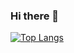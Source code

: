 ### Hi there 👋

[![Top Langs](https://github-readme-stats.vercel.app/api/top-langs/?username=HIJIKI777)](https://github.com/anuraghazra/github-readme-stats)

<!--
**HIJIKI777/HIJIKI777** is a ✨ _special_ ✨ repository because its `README.md` (this file) appears on your GitHub profile.

Here are some ideas to get you started:

- 🔭 I’m currently working on ...
- 🌱 I’m currently learning ...
- 👯 I’m looking to collaborate on ...
- 🤔 I’m looking for help with ...
- 💬 Ask me about ...
- 📫 How to reach me: ...
- 😄 Pronouns: ...
- ⚡ Fun fact: ...
-->
